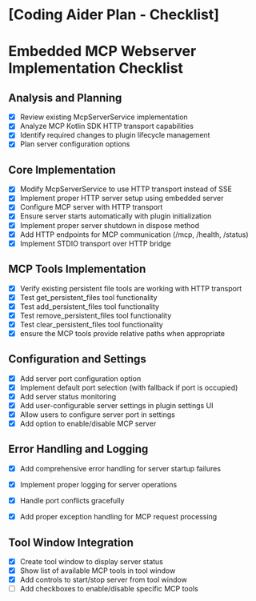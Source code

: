 # [Coding Aider Plan - Checklist]

# Embedded MCP Webserver Implementation Checklist

## Analysis and Planning
- [x] Review existing McpServerService implementation
- [x] Analyze MCP Kotlin SDK HTTP transport capabilities
- [x] Identify required changes to plugin lifecycle management
- [x] Plan server configuration options

## Core Implementation
- [x] Modify McpServerService to use HTTP transport instead of SSE
- [x] Implement proper HTTP server setup using embedded server
- [x] Configure MCP server with HTTP transport
- [x] Ensure server starts automatically with plugin initialization
- [x] Implement proper server shutdown in dispose method
- [x] Add HTTP endpoints for MCP communication (/mcp, /health, /status)
- [x] Implement STDIO transport over HTTP bridge

## MCP Tools Implementation
- [x] Verify existing persistent file tools are working with HTTP transport
- [x] Test get_persistent_files tool functionality
- [x] Test add_persistent_files tool functionality
- [x] Test remove_persistent_files tool functionality
- [x] Test clear_persistent_files tool functionality
- [x] ensure the MCP tools provide relative paths when appropriate

## Configuration and Settings
- [x] Add server port configuration option
- [x] Implement default port selection (with fallback if port is occupied)
- [x] Add server status monitoring
- [x] Add user-configurable server settings in plugin settings UI
- [x] Allow users to configure server port in settings
- [x] Add option to enable/disable MCP server

## Error Handling and Logging
- [x] Add comprehensive error handling for server startup failures
- [x] Implement proper logging for server operations
- [x] Handle port conflicts gracefully
- [x] Add proper exception handling for MCP request processing


## Tool Window Integration
- [x] Create tool window to display server status
- [x] Show list of available MCP tools in tool window
- [x] Add controls to start/stop server from tool window
- [ ] Add checkboxes to enable/disable specific MCP tools
